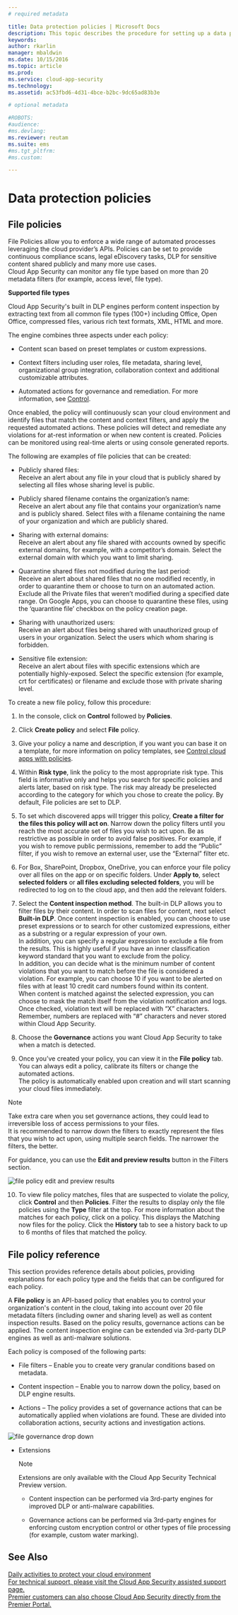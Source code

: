 ```yaml
---
# required metadata

title: Data protection policies | Microsoft Docs
description: This topic describes the procedure for setting up a data policy to monitor and control the data and files in your organization's cloud app use.
keywords:
author: rkarlin
manager: mbaldwin
ms.date: 10/15/2016
ms.topic: article
ms.prod:
ms.service: cloud-app-security
ms.technology:
ms.assetid: ac53fbd6-4d31-4bce-b2bc-9dc65ad83b3e

# optional metadata

#ROBOTS:
#audience:
#ms.devlang:
ms.reviewer: reutam
ms.suite: ems
#ms.tgt_pltfrm:
#ms.custom:

---
```


# Data protection policies
    
## File policies  
File Policies allow you to enforce a wide range of automated processes leveraging the cloud provider’s APIs. Policies can be set to provide continuous compliance scans, legal eDiscovery tasks, DLP for sensitive content shared publicly and many more use cases.  
Cloud App Security can monitor any file type based on more than 20 metadata filters (for example, access level, file type). 
 
**Supported file types** 

Cloud App Security's built in DLP engines perform content inspection by extracting text from all common file types (100+) including Office, Open Office, compressed files, various rich text formats, XML, HTML and more.

The engine combines three aspects under each policy:  
  
-   Content scan based on preset templates or custom expressions.  
  
-   Context filters including user roles, file metadata, sharing level, organizational group integration, collaboration context and additional customizable attributes.  
  
-   Automated actions for governance and remediation. For more information, see [Control](control.md).  
  
Once enabled, the policy will continuously scan your cloud environment and identify files that match the content and context filters, and apply the requested automated actions. These policies will detect and remediate any violations for at-rest information or when new content is created. Policies can be monitored using real-time alerts or using console generated reports.  
  
The following are examples of file policies that can be created:  
  
-   Publicly shared files:  
    Receive an alert about any file in your cloud that is publicly shared by selecting all files whose sharing level is public.  
  
-   Publicly shared filename contains the organization’s name:  
    Receive an alert about any file that contains your organization’s name and is publicly shared. Select files with a filename containing the name of your organization and which are publicly shared.  
  
-   Sharing with external domains:  
    Receive an alert about any file shared with accounts owned by specific external domains, for example, with a competitor’s domain. Select the external domain with which you want to limit sharing.  
  
-   Quarantine shared files not modified during the last period:  
    Receive an alert about shared files that no one modified recently, in order to quarantine them or choose to turn on an automated action. Exclude all the Private files that  weren’t modified during a specified date range. On Google Apps,  you can choose to quarantine these files, using the ‘quarantine file’ checkbox on the policy creation page.  
  
-   Sharing with unauthorized users:  
    Receive an alert about files being shared with unauthorized group of users in your organization. Select the users which whom sharing is forbidden.  
  
-   Sensitive file extension:  
    Receive an alert about files with specific extensions which are potentially highly-exposed. Select the specific extension (for example, crt for certificates) or filename and exclude those with private sharing level.  
  
To create a new file policy, follow this procedure:  
  
1.  In the console, click on **Control** followed by **Policies**.  
  
2.  Click **Create policy** and select **File** policy.  
  
3.  Give your policy a name and description, if you want you can base it on a template, for more information on policy templates, see [Control cloud apps with policies](control-cloud-apps-with-policies.md).  
  
4.  Within **Risk type**, link the policy to the most appropriate risk type. This field is informative only and helps you search for specific policies and alerts later, based on risk type.  The risk may already be preselected according to the category for which you chose to create the policy. By default, File policies are set to DLP.  
  
5.  To set which discovered apps will trigger this policy, **Create a filter for the files this policy will act on**. Narrow down the policy filters until you reach the most accurate set of files you wish to act upon. Be as restrictive as possible in order to avoid false positives. For example, if you wish to remove public permissions, remember to add the “Public” filter, if you wish to remove an external user, use the “External” filter etc.  
  
6.  For Box, SharePoint, Dropbox, OneDrive, you can enforce your file policy over all files on the app or on specific folders. Under **Apply to**, select **selected folders** or **all files excluding selected folders**, you will be redirected to log on to the cloud app, and then add the relevant folders.  
  
7.  Select the **Content inspection method**. The built-in DLP allows you to filter files by their content. In order to scan files  for content, next select **Built-in DLP**. Once content inspection is enabled, you can choose to use preset expressions or to search for other customized expressions, either as a substring or a regular expression of your own.  
    In addition, you can specify a regular expression to exclude a file from the results. This is highly useful if you have an inner classification keyword standard that you want to exclude from the policy.  
    In addition, you can decide what is the minimum number of content violations that you want to match before the file is considered a violation. For example, you can choose 10 if you want to be alerted on files with at least 10 credit card numbers found within its content.  
    When content is matched against the selected expression, you can choose to mask the match itself from the violation notification and logs. Once checked, violation text will be replaced with “X” characters. Remember, numbers are replaced with “#” characters and never stored within Cloud App Security.  
  
8.  Choose the **Governance** actions you want Cloud App Security to take when a match is detected.  
  
9. Once you’ve created your policy, you can view it in the **File policy** tab. You can always edit a policy, calibrate its filters or change the automated actions.  
    The policy is automatically enabled upon creation and will start scanning your cloud files immediately.  
  
> [!NOTE]  
>  Take extra care when you set governance actions, they could lead to irreversible loss of access permissions to your files.  
> It is recommended to narrow down the filters to exactly represent the files that you wish to act upon, using multiple search fields. The narrower the filters, the better.  
>   
>  For guidance, you can use the **Edit and preview results** button in the Filters section.  
  
![file policy edit and preview results](./media/file-policy-edit-and-preview-results.png "file policy edit and preview results")  
  
10. To view file policy matches, files that are suspected to violate the policy, click **Control** and then **Policies**. Filter the results to display only the file policies using the **Type** filter at the top. For more information about the matches for each policy, click on a policy. This displays the Matching now files for the policy. Click the **History** tab to see a history back to up to 6 months of files that matched the policy.     
  
## File policy reference  
This section provides reference details about policies, providing explanations for each policy type and the fields that can be configured for each policy. 
  
A **File policy** is an API-based policy that enables you to control your organization's content in the cloud, taking into account over 20 file metadata filters (including owner and sharing level) as well as content inspection results. Based on the policy results, governance actions can be applied. The content inspection engine can be extended via 3rd-party DLP engines as well as anti-malware solutions.  
  
Each policy is composed of the following parts:  
  
-   File filters – Enable you to create very granular conditions based on metadata.  
  
-   Content inspection – Enable you to narrow down the policy, based on DLP engine results.  
  
-   Actions – The policy provides a set of governance actions that can be automatically applied when violations are found.  These are divided into collaboration actions, security actions and investigation actions.

![file governance drop down](./media/file-governance-drop-down.png)
  
-   Extensions  
  
    > [!NOTE]  
    >  Extensions are only available with the Cloud App Security Technical Preview version.  
  
    -   Content inspection can be performed via 3rd-party engines for improved DLP or anti-malware capabilities.  
  
    -   Governance actions can be performed via 3rd-party engines for enforcing custom encryption control or other types of file processing (for example, custom water marking).  
  
## See Also  
[Daily activities to protect your cloud environment](daily-activities-to-protect-your-cloud-environment.md)   
[For technical support, please visit the Cloud App Security assisted support page.](http://support.microsoft.com/oas/default.aspx?prid=16031)   
[Premier customers can also choose Cloud App Security directly from the Premier Portal.](https://premier.microsoft.com/)  
  
  